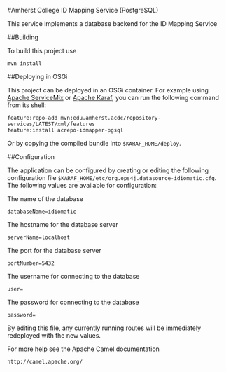 #Amherst College ID Mapping Service (PostgreSQL)

This service implements a database backend for the ID Mapping Service

##Building

To build this project use

    mvn install

##Deploying in OSGi

This project can be deployed in an OSGi container. For example using
[Apache ServiceMix](http://servicemix.apache.org/) or
[Apache Karaf](http://karaf.apache.org), you can run the following
command from its shell:

    feature:repo-add mvn:edu.amherst.acdc/repository-services/LATEST/xml/features
    feature:install acrepo-idmapper-pgsql

Or by copying the compiled bundle into `$KARAF_HOME/deploy`.

##Configuration

The application can be configured by creating or editing the following configuration
file `$KARAF_HOME/etc/org.ops4j.datasource-idiomatic.cfg`. The following values
are available for configuration:

The name of the database

    databaseName=idiomatic

The hostname for the database server

    serverName=localhost

The port for the database server

    portNumber=5432

The username for connecting to the database

    user=

The password for connecting to the database

    password=

By editing this file, any currently running routes will be immediately redeployed
with the new values.

For more help see the Apache Camel documentation

    http://camel.apache.org/

